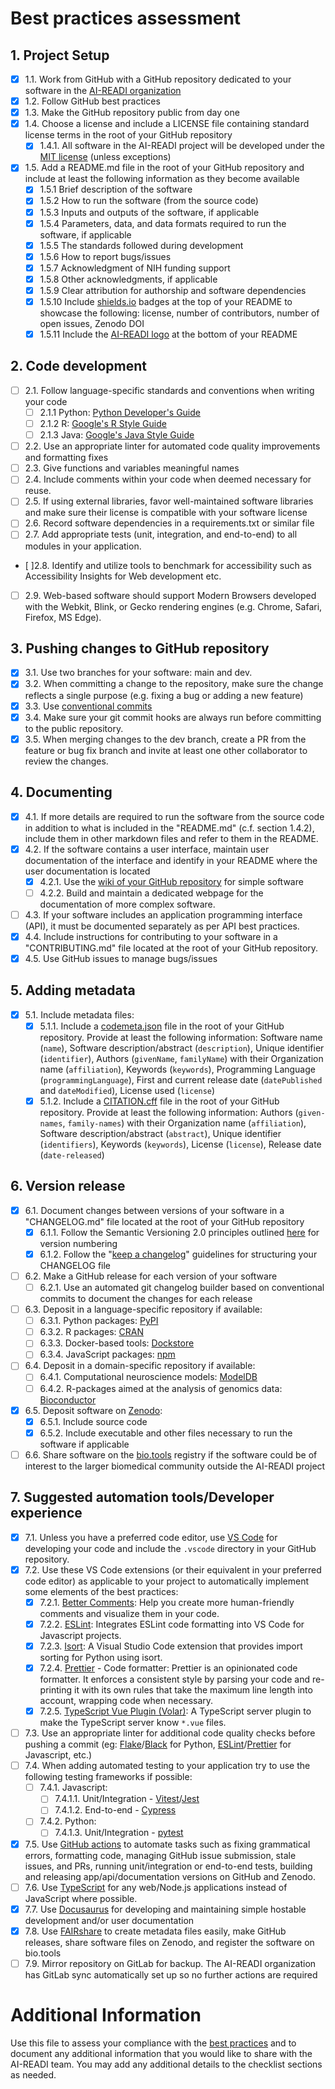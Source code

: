 # Best practices assessment

## 1. Project Setup

- [x] 1.1. Work from GitHub with a GitHub repository dedicated to your software in the [AI-READI organization](https://github.com/AI-READI)
- [x] 1.2. Follow GitHub best practices
- [x] 1.3. Make the GitHub repository public from day one
- [x] 1.4. Choose a license and include a LICENSE file containing standard license terms in the root of your GitHub repository
  - [x] 1.4.1. All software in the AI-READI project will be developed under the [MIT license](https://opensource.org/licenses/MIT) (unless exceptions)
- [x] 1.5. Add a README.md file in the root of your GitHub repository and include at least the following information as they become available
  - [x] 1.5.1 Brief description of the software
  - [x] 1.5.2 How to run the software (from the source code)
  - [x] 1.5.3 Inputs and outputs of the software, if applicable
  - [x] 1.5.4 Parameters, data, and data formats required to run the software, if applicable
  - [x] 1.5.5 The standards followed during development
  - [x] 1.5.6 How to report bugs/issues
  - [x] 1.5.7 Acknowledgment of NIH funding support
  - [x] 1.5.8 Other acknowledgments, if applicable
  - [x] 1.5.9 Clear attribution for authorship and software dependencies
  - [x] 1.5.10 Include [shields.io](https://shields.io) badges at the top of your README to showcase the following: license, number of contributors, number of open issues, Zenodo DOI
  - [x] 1.5.11 Include the [AI-READI logo](https://github.com/AI-READI/AI-READI-logo) at the bottom of your README

## 2. Code development

- [ ] 2.1. Follow language-specific standards and conventions when writing your code
  - [ ] 2.1.1 Python: [Python Developer's Guide](https://devguide.python.org/)
  - [ ] 2.1.2 R: [Google's R Style Guide](https://google.github.io/styleguide/Rguide.html)
  - [ ] 2.1.3 Java: [Google's Java Style Guide](https://google.github.io/styleguide/javaguide.html)
- [ ] 2.2. Use an appropriate linter for automated code quality improvements and formatting fixes
- [ ] 2.3. Give functions and variables meaningful names
- [ ] 2.4. Include comments within your code when deemed necessary for reuse.
- [ ] 2.5. If using external libraries, favor well-maintained software libraries and make sure their license is compatible with your software license
- [ ] 2.6. Record software dependencies in a requirements.txt or similar file
- [ ] 2.7. Add appropriate tests (unit, integration, and end-to-end) to all modules in your application.
- [ ]2.8. Identify and utilize tools to benchmark for accessibility such as Accessibility Insights for Web development etc.
- [ ] 2.9. Web-based software should support Modern Browsers developed with the Webkit, Blink, or Gecko rendering engines (e.g. Chrome, Safari, Firefox, MS Edge).

## 3. Pushing changes to GitHub repository

- [x] 3.1. Use two branches for your software: main and dev.
- [x] 3.2. When committing a change to the repository, make sure the change reflects a single purpose (e.g. fixing a bug or adding a new feature)
- [x] 3.3. Use [conventional commits](https://www.conventionalcommits.org/en/v1.0.0/#specification)
- [x] 3.4. Make sure your git commit hooks are always run before committing to the public repository.
- [x] 3.5. When merging changes to the dev branch, create a PR from the feature or bug fix branch and invite at least one other collaborator to review the changes.

## 4. Documenting

- [x] 4.1. If more details are required to run the software from the source code in addition to what is included in the "README.md" (c.f. section 1.4.2), include them in other markdown files and refer to them in the README.
- [x] 4.2. If the software contains a user interface, maintain user documentation of the interface and identify in your README where the user documentation is located
  - [x] 4.2.1. Use the [wiki of your GitHub repository](https://docs.github.com/en/communities/documenting-your-project-with-wikis/about-wikis) for simple software
  - [ ] 4.2.2. Build and maintain a dedicated webpage for the documentation of more complex software.
- [ ] 4.3. If your software includes an application programming interface (API), it must be documented separately as per API best practices.
- [x] 4.4. Include instructions for contributing to your software in a "CONTRIBUTING.md" file located at the root of your GitHub repository.
- [x] 4.5. Use GitHub issues to manage bugs/issues

## 5. Adding metadata

- [x] 5.1. Include metadata files:
  - [x] 5.1.1. Include a [codemeta.json](https://codemeta.github.io/) file in the root of your GitHub repository.
        Provide at least the following information: Software name (`name`), Software description/abstract (`description`), Unique identifier (`identifier`), Authors (`givenName`, `familyName`) with their Organization name (`affiliation`), Keywords (`keywords`), Programming Language (`programmingLanguage`), First and current release date (`datePublished` and `dateModified`), License used (`license`)
  - [x] 5.1.2. Include a [CITATION.cff](https://citation-file-format.github.io/) file in the root of your GitHub repository.
        Provide at least the following information: Authors (`given-names`, `family-names`) with their Organization name (`affiliation`), Software description/abstract (`abstract`), Unique identifier (`identifiers`), Keywords (`keywords`), License (`license`), Release date (`date-released`)

## 6. Version release

- [x] 6.1. Document changes between versions of your software in a "CHANGELOG.md" file located at the root of your GitHub repository
  - [x] 6.1.1. Follow the Semantic Versioning 2.0 principles outlined [here](https://semver.org) for version numbering
  - [x] 6.1.2. Follow the "[keep a changelog](https://keepachangelog.com/en/1.0.0/)" guidelines for structuring your CHANGELOG file
- [ ] 6.2. Make a GitHub release for each version of your software
  - [ ] 6.2.1. Use an automated git changelog builder based on conventional commits to document the changes for each release
- [ ] 6.3. Deposit in a language-specific repository if available:
  - [ ] 6.3.1. Python packages: [PyPI](https://pypi.org/)
  - [ ] 6.3.2. R packages: [CRAN](https://cran.r-project.org/)
  - [ ] 6.3.3. Docker-based tools: [Dockstore](https://dockstore.org/)
  - [ ] 6.3.4. JavaScript packages: [npm](https://www.npmjs.com/)
- [ ] 6.4. Deposit in a domain-specific repository if available:
  - [ ] 6.4.1. Computational neuroscience models: [ModelDB](https://senselab.med.yale.edu/ModelDB)
  - [ ] 6.4.2. R-packages aimed at the analysis of genomics data: [Bioconductor](https://www.bioconductor.org/)
- [x] 6.5. Deposit software on [Zenodo](https://zenodo.org/):
  - [x] 6.5.1. Include source code
  - [x] 6.5.2. Include executable and other files necessary to run the software if applicable
- [ ] 6.6. Share software on the [bio.tools](https://bio.tools/) registry if the software could be of interest to the larger biomedical community outside the AI-READI project

## 7. Suggested automation tools/Developer experience

- [x] 7.1. Unless you have a preferred code editor, use [VS Code](https://code.visualstudio.com/) for developing your code and include the `.vscode` directory in your GitHub repository.
- [x] 7.2. Use these VS Code extensions (or their equivalent in your preferred code editor) as applicable to your project to automatically implement some elements of the best practices:
  - [x] 7.2.1. [Better Comments](https://marketplace.visualstudio.com/items?itemName=aaron-bond.better-comments): Help you create more human-friendly comments and visualize them in your code.
  - [x] 7.2.2. [ESLint](https://marketplace.visualstudio.com/items?itemName=dbaeumer.vscode-eslint): Integrates ESLint code formatting into VS Code for Javascript projects.
  - [x] 7.2.3. [Isort](https://marketplace.visualstudio.com/items?itemName=ms-python.isort): A Visual Studio Code extension that provides import sorting for Python using isort.
  - [x] 7.2.4. [Prettier](https://marketplace.visualstudio.com/items?itemName=esbenp.prettier-vscode) - Code formatter: Prettier is an opinionated code formatter. It enforces a consistent style by parsing your code and re-printing it with its own rules that take the maximum line length into account, wrapping code when necessary.
  - [x] 7.2.5. [TypeScript Vue Plugin (Volar)](https://marketplace.visualstudio.com/items?itemName=Vue.vscode-typescript-vue-plugin): A TypeScript server plugin to make the TypeScript server know `*.vue` files.
- [ ] 7.3. Use an appropriate linter for additional code quality checks before pushing a commit (eg: [Flake](https://pypi.org/project/flake8/)/[Black](https://pypi.org/project/black/) for Python, [ESLint](https://marketplace.visualstudio.com/items?itemName=dbaeumer.vscode-eslint)/[Prettier](https://marketplace.visualstudio.com/items?itemName=esbenp.prettier-vscode) for Javascript, etc.)
- [ ] 7.4. When adding automated testing to your application try to use the following testing frameworks if possible:
  - [ ] 7.4.1. Javascript:
    - [ ] 7.4.1.1. Unit/Integration - [Vitest](https://vitest.dev/)/[Jest](https://jestjs.io/)
    - [ ] 7.4.1.2. End-to-end - [Cypress](https://www.cypress.io/)
  - [ ] 7.4.2. Python:
    - [ ] 7.4.1.3. Unit/Integration - [pytest](https://docs.pytest.org/en/7.2.x/)
- [x] 7.5. Use [GitHub actions](https://github.com/features/actions) to automate tasks such as fixing grammatical errors, formatting code, managing GitHub issue submission, stale issues, and PRs, running unit/integration or end-to-end tests, building and releasing app/api/documentation versions on GitHub and Zenodo.
- [ ] 7.6. Use [TypeScript](https://www.typescriptlang.org/) for any web/Node.js applications instead of JavaScript where possible.
- [x] 7.7. Use [Docusaurus](https://docusaurus.io/) for developing and maintaining simple hostable development and/or user documentation
- [x] 7.8. Use [FAIRshare](https://docs.fairshareapp.io/docs/intro) to create metadata files easily, make GitHub releases, share software files on Zenodo, and register the software on bio.tools
- [ ] 7.9. Mirror repository on GitLab for backup. The AI-READI organization has GitLab sync automatically set up so no further actions are required

# Additional Information

Use this file to assess your compliance with the [best practices](https://github.com/AI-READI/software-development-best-practices) and to document any additional information that you would like to share with the AI-READI team. You may add any additional details to the checklist sections as needed.
